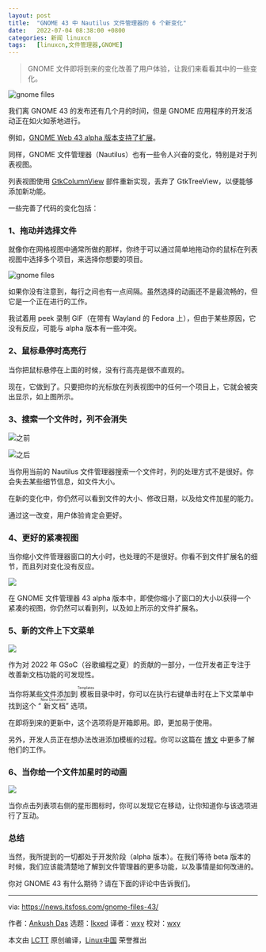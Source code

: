 ```yaml
---
layout: post
title:	"GNOME 43 中 Nautilus 文件管理器的 6 个新变化"
date:	2022-07-04 08:38:00 +0800 
categories:	新闻 linuxcn 
tags:	[linuxcn,文件管理器,GNOME]
---
```




> 
> GNOME 文件即将到来的变化改善了用户体验，让我们来看看其中的一些变化。
> 
> 
> 


![gnome files](/Asserts/Images//attachment/album/202207/04/083818jf9uxl1lrmydauoz.jpg)


我们离 GNOME 43 的发布还有几个月的时间，但是 GNOME 应用程序的开发活动正在如火如荼地进行。


例如，[GNOME Web 43 alpha 版本支持了扩展](https://news.itsfoss.com/gnome-web-extensions-dev/)。


同样，GNOME 文件管理器（Nautilus）也有一些令人兴奋的变化，特别是对于列表视图。


列表视图使用 [GtkColumnView](https://gitlab.gnome.org/GNOME/nautilus/-/commit/6708861ed174e2b2423df0500df9987cdaf2adc0) 部件重新实现，丢弃了 GtkTreeView，以便能够添加新功能。


一些完善了代码的变化包括：


### 1、拖动并选择文件


就像你在网格视图中通常所做的那样，你终于可以通过简单地拖动你的鼠标在列表视图中选择多个项目，来选择你想要的项目。


![gnome files](/Asserts/Images//attachment/album/202207/04/083818gh0a0e906esh05z5.jpg)


如果你没有注意到，每行之间也有一点间隔。虽然选择的动画还不是最流畅的，但它是一个正在进行的工作。


我试着用 peek 录制 GIF（在带有 Wayland 的 Fedora 上），但由于某些原因，它没有反应，可能与 alpha 版本有一些冲突。


### 2、鼠标悬停时高亮行


当你把鼠标悬停在上面的时候，没有行高亮是很不直观的。


现在，它做到了。只要把你的光标放在列表视图中的任何一个项目上，它就会被突出显示，如上图所示。


### 3、搜索一个文件时，列不会消失


![之前](/Asserts/Images//attachment/album/202207/04/083818by467s4vpr4n7iys.jpg)


![之后](/Asserts/Images//attachment/album/202207/04/083819cz63zydga936jird.jpg)


当你用当前的 Nautilus 文件管理器搜索一个文件时，列的处理方式不是很好。你会失去某些细节信息，如文件大小。


在新的变化中，你仍然可以看到文件的大小、修改日期，以及给文件加星的能力。


通过这一改变，用户体验肯定会更好。


### 4、更好的紧凑视图


当你缩小文件管理器窗口的大小时，也处理的不是很好。你看不到文件扩展名的细节，而且列对变化没有反应。


![](/Asserts/Images//attachment/album/202207/04/083819u3qyhj93wbcqzy3c.jpg)


在 GNOME 文件管理器 43 alpha 版本中，即使你缩小了窗口的大小以获得一个紧凑的视图，你仍然可以看到列，以及如上所示的文件扩展名。


### 5、新的文件上下文菜单


![](/Asserts/Images//attachment/album/202207/04/083819y3lvvbkv33ppplly.jpg)


作为对 2022 年 GSoC（谷歌编程之夏）的贡献的一部分，一位开发者正专注于改善新文档功能的可发现性。


当你将某些文件添加到<ruby> 模板 <rt>  Templates </rt></ruby>目录中时，你可以在执行右键单击时在上下文菜单中找到这个 “<ruby> 新文档 <rt>  New Document </rt></ruby>” 选项。


在即将到来的更新中，这个选项将是开箱即用。即，更加易于使用。


另外，开发人员正在想办法改进添加模板的过程。你可以这篇在 [博文](https://ignapk.blogspot.com/2022/06/gsoc-2022-first-update-planning.html) 中更多了解他们的工作。


### 6、当你给一个文件加星时的动画


![](/Asserts/Images//attachment/album/202207/04/084003q3q73brfu5w38kn3.gif)


当你点击列表项右侧的星形图标时，你可以发现它在移动，让你知道你与该选项进行了互动。


### 总结


当然，我所提到的一切都处于开发阶段（alpha 版本）。在我们等待 beta 版本的时候，我们应该能清楚地了解到文件管理器的更多功能，以及事情是如何改进的。


你对 GNOME 43 有什么期待？请在下面的评论中告诉我们。




---


via: <https://news.itsfoss.com/gnome-files-43/>


作者：[Ankush Das](https://news.itsfoss.com/author/ankush/) 选题：[lkxed](https://github.com/lkxed) 译者：[wxy](https://github.com/wxy) 校对：[wxy](https://github.com/wxy)


本文由 [LCTT](https://github.com/LCTT/TranslateProject) 原创编译，[Linux中国](https://linux.cn/) 荣誉推出
